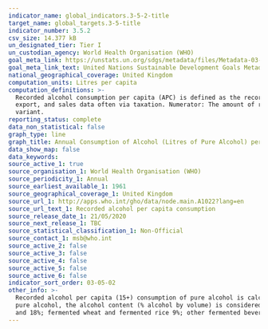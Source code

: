 ```yaml
---
indicator_name: global_indicators.3-5-2-title
target_name: global_targets.3-5-title
indicator_number: 3.5.2
csv_size: 14.377 kB
un_designated_tier: Tier I
un_custodian_agency: World Health Organisation (WHO)
goal_meta_link: https://unstats.un.org/sdgs/metadata/files/Metadata-03-05-02.pdf
goal_meta_link_text: United Nations Sustainable Development Goals Metadata (PDF 214 KB)
national_geographical_coverage: United Kingdom
computation_units: Litres per capita
computation_definitions: >-
  Recorded alcohol consumption per capita (APC) is defined as the recorded amount of alcohol consumed per capita (15+ years) over a calendar year in a country, in litres of pure alcohol. The indicator only takes into account the consumption which is recorded from production, import,
  export, and sales data often via taxation. Numerator: The amount of recorded alcohol consumed per capita (15+ years) during a calendar year, in litres of pure alcohol. Denominator: Midyear resident population (15+ years) for the same calendar year, UN World Population Prospects, medium
  variant.
reporting_status: complete
data_non_statistical: false
graph_type: line
graph_title: Annual Consumption of Alcohol (Litres of Pure Alcohol) per Capita
data_show_map: false
data_keywords:  
source_active_1: true
source_organisation_1: World Health Organisation (WHO)
source_periodicity_1: Annual
source_earliest_available_1: 1961
source_geographical_coverage_1: United Kingdom
source_url_1: http://apps.who.int/gho/data/node.main.A1022?lang=en
source_url_text_1: Recorded alcohol per capita consumption
source_release_date_1: 21/05/2020
source_next_release_1: TBC
source_statistical_classification_1: Non-Official
source_contact_1: msb@who.int
source_active_2: false
source_active_3: false
source_active_4: false
source_active_5: false
source_active_6: false
indicator_sort_order: 03-05-02
other_info: >-
  Recorded alcohol per capita (15+) consumption of pure alcohol is calculated as the sum of beverage-specific alcohol consumption of pure alcohol (beer, wine, spirits, other). In order to make the conversion into litres of pure alcohol, if beverage volumes are not available in litres of
  pure alcohol, the alcohol content (% alcohol by volume) is considered to be as follows: Beer (barley beer 5%), Wine (grape wine 12%; must of grape 9%, vermouth 16%), Spirits (distilled spirits 40%; spirit-like 30%), and Other (sorghum, millet, maize beers 5%; cider 5%; fortified wine 17%
  and 18%; fermented wheat and fermented rice 9%; other fermented beverages 9%). Data follows the UN specification for this indicator. This indicator has not been identified in collaboration with topic experts.
---
```

